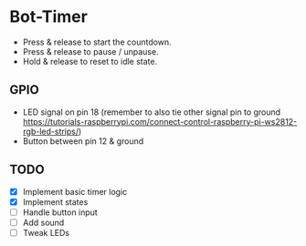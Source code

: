 # Bot-Timer

- Press & release to start the countdown.
- Press & release to pause / unpause.
- Hold & release to reset to idle state.

## GPIO

- LED signal on pin 18 (remember to also tie other signal pin to ground https://tutorials-raspberrypi.com/connect-control-raspberry-pi-ws2812-rgb-led-strips/)
- Button between pin 12 & ground

## TODO

- [x] Implement basic timer logic
- [x] Implement states
- [ ] Handle button input
- [ ] Add sound
- [ ] Tweak LEDs